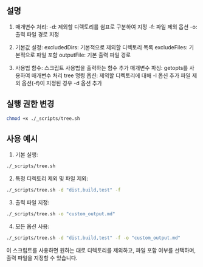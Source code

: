## 설명
1. 매개변수 처리:
-d: 제외할 디렉토리를 쉼표로 구분하여 지정
-f: 파일 제외 옵션
-o: 출력 파일 경로 지정

2. 기본값 설정:
excludedDirs: 기본적으로 제외할 디렉토리 목록
excludeFiles: 기본적으로 파일 포함
outputFile: 기본 출력 파일 경로

3. 사용법 함수: 스크립트 사용법을 출력하는 함수 추가
매개변수 파싱: getopts를 사용하여 매개변수 처리
tree 명령 옵션:
제외할 디렉토리에 대해 -I 옵션 추가
파일 제외 옵션(-f)이 지정된 경우 -d 옵션 추가

## 실행 권한 변경

```sh
chmod +x ./_scripts/tree.sh
```


## 사용 예시


1. 기본 실행:
```sh
./_scripts/tree.sh
```

2. 특정 디렉토리 제외 및 파일 제외:
```sh
./_scripts/tree.sh -d "dist,build,test" -f
```

3. 출력 파일 지정:
```sh
./_scripts/tree.sh -o "custom_output.md"
```

4. 모든 옵션 사용:
```sh
./_scripts/tree.sh -d "dist,build,test" -f -o "custom_output.md"
```

이 스크립트를 사용하면 원하는 대로 디렉토리를 제외하고, 파일 포함 여부를 선택하며, 출력 파일을 지정할 수 있습니다.

